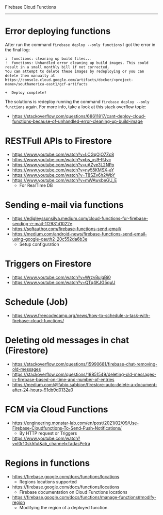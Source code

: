 Firebase Cloud Functions

---

# Error deploying functions
After run the command `firebase deploy --only functions` I got the error in the final log:
```
i  functions: cleaning up build files...
!  functions: Unhandled error cleaning up build images. This could result in a small monthly bill if not corrected. 
You can attempt to delete these images by redeploying or you can delete them manually at 
https://console.cloud.google.com/artifacts/docker/<project-name>/southamerica-east1/gcf-artifacts

+  Deploy complete!
```
The solutions is redeploy running the command `firebase deploy --only functions` again. 
For more info, take a look at this stack overflow topic:
 - https://stackoverflow.com/questions/68611817/cant-deploy-cloud-functions-because-of-unhandled-error-cleaning-up-build-image


# RESTFull APIs to Firestore

 - https://www.youtube.com/watch?v=LCGqOjO7Zc8
 - https://www.youtube.com/watch?v=bs_xs9-RJvc
 - https://www.youtube.com/watch?v=uAZye3L2NPo
 - https://www.youtube.com/watch?v=ny55KMSX-aY
 - https://www.youtube.com/watch?v=T8SZv6h2WbY
 - https://www.youtube.com/watch?v=mWAwxbeGU_E
   - For RealTime DB

# Sending e-mail via functions
 - https://edigleyssonsilva.medium.com/cloud-functions-for-firebase-sending-e-mail-1f2631d1022e
 - https://softauthor.com/firebase-functions-send-email/
 - https://medium.com/android-news/firebase-functions-send-email-using-google-oauth2-20c552da6b3e
   - Setup configuration

# Triggers on Firestore

 - https://www.youtube.com/watch?v=WrzvBulgBi0
 - https://www.youtube.com/watch?v=QTq4KJG5quU

# Schedule (Job)

 - https://www.freecodecamp.org/news/how-to-schedule-a-task-with-firebase-cloud-functions/

# Deleting old messages in chat (Firestore)

 - https://stackoverflow.com/questions/15990681/firebase-chat-removing-old-messages
 - https://stackoverflow.com/questions/18851549/deleting-old-messages-in-firebase-based-on-time-and-number-of-entries
 - https://medium.com/@fabio.sabbion/firestore-auto-delete-a-document-after-24-hours-91db9d0132a0

# FCM via Cloud Functions

 - https://engineering.monstar-lab.com/en/post/2021/02/09/Use-Firebase-Cloudfunctions-To-Send-Push-Notifications/
   - By HTTP request or Triggers 
 - https://www.youtube.com/watch?v=I0r10sk5fuI&ab_channel=TadasPetra

# Regions in functions 
 - https://firebase.google.com/docs/functions/locations
   - Regions locations supported	
 - https://firebase.google.com/docs/functions/locations
   - Firebase documentation on Cloud Functions locations 
 - https://firebase.google.com/docs/functions/manage-functions#modify-region
   - Modifying the region of a deployed function.
 
